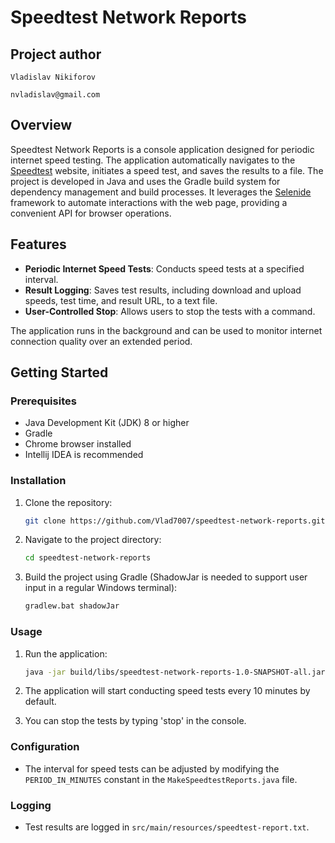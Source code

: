 # Speedtest Network Reports

## Project author
```Vladislav Nikiforov```

```nvladislav@gmail.com```

## Overview

Speedtest Network Reports is a console application designed for periodic internet speed testing. 
The application automatically navigates to the [Speedtest](https://www.speedtest.net/) website, 
initiates a speed test, and saves the results to a file. The project is developed in Java and uses the
Gradle build system for dependency management and build processes. 
It leverages the [Selenide](https://selenide.org/) framework to automate interactions with the web page,
providing a convenient API for browser operations.

## Features

- **Periodic Internet Speed Tests**: Conducts speed tests at a specified interval.
- **Result Logging**: Saves test results, including download and upload speeds, test time, and result URL, to a text file.
- **User-Controlled Stop**: Allows users to stop the tests with a command.

The application runs in the background and can be used to monitor internet connection quality over an extended period.

## Getting Started

### Prerequisites

- Java Development Kit (JDK) 8 or higher
- Gradle
- Chrome browser installed
- Intellij IDEA is recommended

### Installation

1. Clone the repository:
   ```bash
   git clone https://github.com/Vlad7007/speedtest-network-reports.git
   ```

2. Navigate to the project directory:
   ```bash
   cd speedtest-network-reports
   ```

3. Build the project using Gradle (ShadowJar is needed to support user input in a regular Windows terminal):
   ```bash
   gradlew.bat shadowJar
   ```

### Usage

1. Run the application:
   ```bash
   java -jar build/libs/speedtest-network-reports-1.0-SNAPSHOT-all.jar
   ```

2. The application will start conducting speed tests every 10 minutes by default. 
3. You can stop the tests by typing 'stop' in the console.

### Configuration

- The interval for speed tests can be adjusted by modifying the `PERIOD_IN_MINUTES` constant in the `MakeSpeedtestReports.java` file.

### Logging

- Test results are logged in `src/main/resources/speedtest-report.txt`.